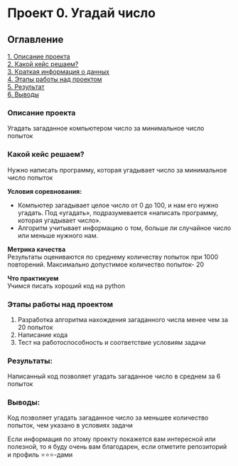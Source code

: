 # Проект 0. Угадай число

## Оглавление  
[1. Описание проекта](https://github.com/yuliyanemova/DS/tree/main/Project_0/README.md#Описание-проекта)  
[2. Какой кейс решаем?](https://github.com/yuliyanemova/DS/tree/main/Project_0/README.md#Какой-кейс-решаем)  
[3. Краткая информация о данных](https://github.com/yuliyanemova/DS/tree/main/Project_0/README.md#Краткая-информация-о-данных)  
[4. Этапы работы над проектом](https://github.com/yuliyanemova/DS/tree/main/Project_0/README.md#Этапы-работы-над-проектом)  
[5. Результат](https://github.com/yuliyanemova/DS/tree/main/Project_0/README.md#Результат)    
[6. Выводы](https://github.com/yuliyanemova/DS/tree/main/Project_0/README.md#Выводы) 

### Описание проекта    
Угадать загаданное компьютером число за минимальное число попыток

### Какой кейс решаем?    
Нужно написать программу, которая угадывает число за минимальное число попыток

**Условия соревнования:**  
- Компьютер загадывает целое число от 0 до 100, и нам его нужно угадать. Под «угадать», подразумевается «написать программу, которая угадывает число».
- Алгоритм учитывает информацию о том, больше ли случайное число или меньше нужного нам.

**Метрика качества**     
Результаты оцениваются по среднему количеству попыток при 1000 повторений. Максимально допустимое количество попыток- 20

**Что практикуем**     
Учимся писать хороший код на python

### Этапы работы над проектом  
1. Разработка алгоритма нахождения загаданного числа менее чем за 20 попыток
2. Написание кода
3. Тест на работоспособность и соответствие условиям задачи


### Результаты:  
Написанный код позволяет угадать загаданное число в среднем за 6 попыток

### Выводы:  
Код позволяет угадать загаданное число за меньшее количество попыток, чем указано в условиях задачи



Если информация по этому проекту покажется вам интересной или полезной, то я буду очень вам благодарен, если отметите репозиторий и профиль ⭐️⭐️⭐️-дами